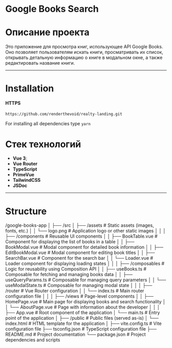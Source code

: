 # Google Books Search

# Описание проекта

Это приложение для просмотра книг, использующее API Google Books. Оно позволяет пользователям искать книги, просматривать их список, открывать детальную информацию о книге в модальном окне, а также редактировать название книги.

---
# Installation

#### HTTPS
```
https://github.com/renderthevoid/realty-landing.git
```
For installing all dependencies type `yarn`


# Стек технологий

- **Vue 3**;
- **Vue Router**
- **TypeScript**
- **PrimeVue**
- **TailwindCSS**
- **JSDoc**

---

# Structure 
/google-books-app
│
├── /src
│   ├── /assets          # Static assets (images, fonts, etc.)
│   │   └── logo.png     # Application logo or other static images
│   │
│   ├── /components      # Reusable UI components
│   │   ├── BookTable.vue        # Component for displaying the list of books in a table
│   │   ├── BookModal.vue        # Modal component for detailed book information
│   │   ├── EditBookModal.vue    # Modal component for editing book titles
│   │   ├── SearchBar.vue        # Component for the search bar
│   │   └── Loader.vue           # Loader component for displaying loading states
│   │
│   ├── /composables     # Logic for reusability using Composition API
│   │   ├── useBooks.ts          # Composable for fetching and managing books data
│   │   ├── useQueryParams.ts    # Composable for managing query parameters
│   │   └── useModalState.ts     # Composable for managing modal state
│   │
│   ├── /router          # Vue Router configuration
│   │   └── index.ts      # Main router configuration file
│   │
│   ├── /views           # Page-level components
│   │   ├── HomePage.vue  # Main page for displaying books and search functionality
│   │   └── AboutPage.vue # Page with information about the developer
│   │
│   ├── App.vue          # Root component of the application
│   └── main.ts          # Entry point of the application
│
├── /public              # Public files (served as-is)
│   └── index.html       # HTML template for the application
│
├── vite.config.ts       # Vite configuration file
├── tsconfig.json        # TypeScript configuration file
├── README.md            # Project documentation
└── package.json         # Project dependencies and scripts
